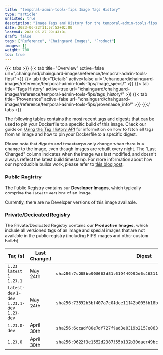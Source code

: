 ```yaml
---
title: "temporal-admin-tools-fips Image Tags History"
type: "article"
unlisted: true
description: "Image Tags and History for the temporal-admin-tools-fips Chainguard Image"
date: 2023-06-22T11:07:52+02:00
lastmod: 2024-05-27 00:43:34
draft: false
tags: ["Reference", "Chainguard Images", "Product"]
images: []
weight: 700
toc: true
---
```


{{< tabs >}}
{{< tab title="Overview" active=false url="/chainguard/chainguard-images/reference/temporal-admin-tools-fips/" >}}
{{< tab title="Details" active=false url="/chainguard/chainguard-images/reference/temporal-admin-tools-fips/image_specs/" >}}
{{< tab title="Tags History" active=true url="/chainguard/chainguard-images/reference/temporal-admin-tools-fips/tags_history/" >}}
{{< tab title="Provenance" active=false url="/chainguard/chainguard-images/reference/temporal-admin-tools-fips/provenance_info/" >}}
{{</ tabs >}}

The following tables contains the most recent tags and digests that can be used to pin your Dockerfile to a specific build of this image. Check our guide on [Using the Tag History API](/chainguard/chainguard-images/using-the-tag-history-api/) for information on how to fetch all tags from an image and how to pin your Dockerfile to a specific digest.

Please note that digests and timestamps only change when there is a change to the image, even though images are rebuilt every night. The "Last Changed" column indicates when the image was last modified, and doesn't always reflect the latest build timestamp. For more information about how our reproducible builds work, please refer to [this blog post](https://www.chainguard.dev/unchained/reproducing-chainguards-reproducible-image-builds).

### Public Registry
The Public Registry contains our **Developer Images**, which typically comprise the `latest*` versions of an image.

Currently, there are no Developer versions of this image available.

### Private/Dedicated Registry
The Private/Dedicated Registry contains our **Production Images**, which include all versioned tags of an image and special images that are not available in the public registry (including FIPS images and other custom builds).

| Tag (s)                                       | Last Changed | Digest                                                                    |
|-----------------------------------------------|--------------|---------------------------------------------------------------------------|
|  `1.23` `latest` `1` `1.23.1`                 | May 24th     | `sha256:7c285be908663d81c619449992d6c1631190c0b4c7270b10b1ba1a9d7b392638` |
|  `latest-dev` `1-dev` `1.23.1-dev` `1.23-dev` | May 24th     | `sha256:73592b5bf407a7c04dce11142b0056b18b6700ed31c47d5b91aa56510c307deb` |
|  `1.23.0-dev`                                 | April 30th   | `sha256:6ccadf80e7df727f9ad3e0319b2157e063e9fd367d4b109caf6c6d60b3fba9c2` |
|  `1.23.0`                                     | April 30th   | `sha256:9622f3e1552d2387355b132b30daec49bcbdd90a99fc5db22e0d6c7b79d0a67c` |

